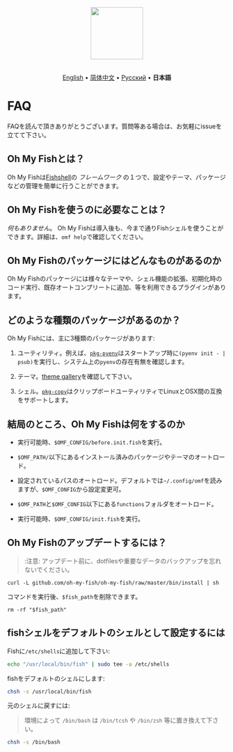<div align="center">
  <a href="http://github.com/oh-my-fish/oh-my-fish">
    <img width=120px  src="https://cloud.githubusercontent.com/assets/8317250/8510172/f006f0a4-230f-11e5-98b6-5c2e3c87088f.png">
  </a>
</div>

<br>

<p align="center">
  <a href="../en-US/FAQ.md">English</a> &bull;
  <a href="../zh-CN/FAQ.md">简体中文</a> &bull;
  <a href="../ru-RU/FAQ.md">Русский</a> &bull;
  <b>日本語</b>
</p>


# FAQ

FAQを読んで頂きありがとうございます。質問等ある場合は、お気軽にissueを立てて下さい。


## Oh My Fishとは？

Oh My Fishは[Fishshell](http://fishshell.com/)の _フレームワーク_ の１つで、設定やテーマ、パッケージなどの管理を簡単に行うことができます。


## Oh My Fishを使うのに必要なことは？

_何もありません_。 Oh My Fishは導入後も、今まで通りFishシェルを使うことができます。詳細は、`omf help`で確認してください。


## Oh My Fishのパッケージにはどんなものがあるのか

Oh My Fishのパッケージには様々なテーマや、シェル機能の拡張、初期化時のコード実行、既存オートコンプリートに追加、等を利用できるプラグインがあります。


## どのような種類のパッケージがあるのか？

Oh My Fishには、主に3種類のパッケージがあります:

1. ユーティリティ。例えば、[`pkg-pyenv`](https://github.com/oh-my-fish/pkg-pyenv)はスタートアップ時に`(pyenv init - | psub)`を実行し、システム上の`pyenv`の存在有無を確認します。　

2. テーマ。[theme gallery](https://github.com/oh-my-fish)を確認して下さい。

3. シェル。[`pkg-copy`](https://github.com/oh-my-fish/pkg-copy)はクリップボードユーティリティでLinuxとOSX間の互換をサポートします。


## 結局のところ、Oh My Fishは何をするのか

+ 実行可能時、`$OMF_CONFIG/before.init.fish`を実行。

+ `$OMF_PATH/`以下にあるインストール済みのパッケージやテーマのオートロード。

+ 設定されているパスのオートロード。デフォルトでは`~/.config/omf`を読みますが、`$OMF_CONFIG`から設定変更可。

+ `$OMF_PATH`と`$OMF_CONFIG`以下にある`functions`フォルダをオートロード。

+ 実行可能時、`$OMF_CONFIG/init.fish`を実行。


## Oh My Fishのアップデートするには？

> :注意: アップデート前に、dotfilesや重要なデータのバックアップを忘れないでください。

```
curl -L github.com/oh-my-fish/oh-my-fish/raw/master/bin/install | sh
```

コマンドを実行後、`$fish_path`を削除できます。

```fish
rm -rf "$fish_path"
```


## fishシェルをデフォルトのシェルとして設定するには

Fishに`/etc/shells`に追加して下さい:

```sh
echo "/usr/local/bin/fish" | sudo tee -a /etc/shells
```

fishをデフォルトのシェルにします:

```sh
chsh -s /usr/local/bin/fish
```

元のシェルに戻すには:
> 環境によって `/bin/bash` は `/bin/tcsh` や `/bin/zsh` 等に置き換えて下さい。

```sh
chsh -s /bin/bash
```
